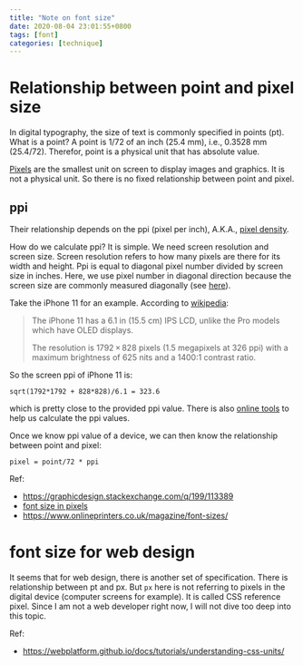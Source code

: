 ```yaml
---
title: "Note on font size"
date: 2020-08-04 23:01:55+0800
tags: [font]
categories: [technique]
---
```


# Relationship between point and pixel size

In digital typography, the size of text is commonly specified in points (pt).
What is a point? A point is 1/72 of an inch (25.4 mm), i.e., 0.3528 mm
(25.4/72). Therefor, point is a physical unit that has absolute value.


[Pixels](https://en.wikipedia.org/wiki/Pixel) are the smallest unit on screen
to display images and graphics. It is not a physical unit. So there is no fixed
relationship between point and pixel.

## ppi

Their relationship depends on the ppi (pixel per inch), A.K.A., [pixel
density](https://en.wikipedia.org/wiki/Pixel_density).

How do we calculate ppi? It is simple. We need screen resolution and screen
size. Screen resolution refers to how many pixels are there for its width and
height. Ppi is equal to diagonal pixel number divided by screen size in inches.
Here, we use pixel number in diagonal direction because the screen size are
commonly measured diagonally (see
[here](https://en.wikipedia.org/wiki/Display_size#History)).

Take the iPhone 11 for an example. According to [wikipedia](https://en.wikipedia.org/wiki/IPhone_11#Display):

>The iPhone 11 has a 6.1 in (15.5 cm) IPS LCD, unlike the Pro models which have
OLED displays.
>
>The resolution is 1792 × 828 pixels (1.5 megapixels at 326 ppi) with a maximum
brightness of 625 nits and a 1400:1 contrast ratio.

So the screen ppi of iPhone 11 is:

```
sqrt(1792*1792 + 828*828)/6.1 = 323.6
```

which is pretty close to the provided ppi value. There is also [online
tools](https://www.calculatorsoup.com/calculators/technology/ppi-calculator.php)
to help us calculate the ppi values.

Once we know ppi value of a device, we can then know the relationship between
point and pixel:

```
pixel = point/72 * ppi
```

Ref:

+ https://graphicdesign.stackexchange.com/q/199/113389
+ [font size in pixels](https://stackoverflow.com/q/1059101/6064933)
+ https://www.onlineprinters.co.uk/magazine/font-sizes/

# font size for web design

It seems that for web design, there is another set of specification. There is
relationship between pt and px. But `px` here is not referring to pixels in the
digital device (computer screens for example). It is called CSS reference
pixel. Since I am not a web developer right now, I will not dive too deep into
this topic.

Ref:

+ https://webplatform.github.io/docs/tutorials/understanding-css-units/
